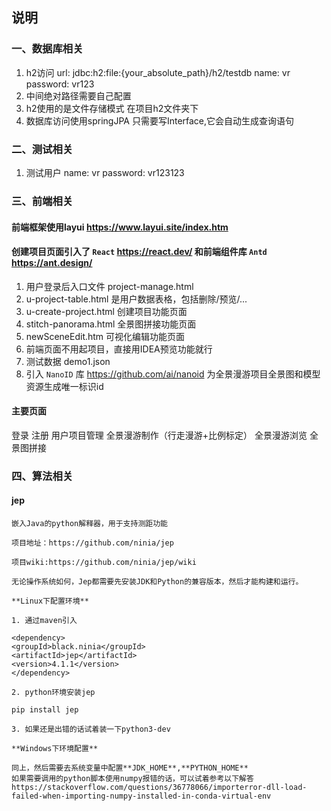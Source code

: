 ## 说明

### 一、数据库相关

1. h2访问
   url: jdbc:h2:file:{your_absolute_path}/h2/testdb
   name: vr
   password: vr123
2. 中间绝对路径需要自己配置
3. h2使用的是文件存储模式 在项目h2文件夹下
4. 数据库访问使用springJPA 只需要写Interface,它会自动生成查询语句

### 二、测试相关

1. 测试用户 name: vr password: vr123123

### 三、前端相关

#### 前端框架使用layui  https://www.layui.site/index.htm
#### 创建项目页面引入了 `React`  https://react.dev/  和前端组件库 `Antd` https://ant.design/

1. 用户登录后入口文件 project-manage.html
2. u-project-table.html 是用户数据表格，包括删除/预览/...
3. u-create-project.html 创建项目功能页面
4. stitch-panorama.html 全景图拼接功能页面
5. newSceneEdit.htm 可视化编辑功能页面
6. 前端页面不用起项目，直接用IDEA预览功能就行
7. 测试数据 demo1.json
8. 引入 `NanoID` 库 https://github.com/ai/nanoid 为全景漫游项目全景图和模型资源生成唯一标识id

#### 主要页面
登录
注册
用户项目管理
全景漫游制作（行走漫游+比例标定）
全景漫游浏览
全景图拼接

### 四、算法相关 
#### jep
```
嵌入Java的python解释器，用于支持测距功能

项目地址：https://github.com/ninia/jep

项目wiki:https://github.com/ninia/jep/wiki

无论操作系统如何，Jep都需要先安装JDK和Python的兼容版本，然后才能构建和运行。

**Linux下配置环境**

1. 通过maven引入

<dependency>
<groupId>black.ninia</groupId>
<artifactId>jep</artifactId>
<version>4.1.1</version>
</dependency>

2. python环境安装jep

pip install jep

3. 如果还是出错的话试着装一下python3-dev

**Windows下环境配置**

同上，然后需要去系统变量中配置**JDK_HOME**,**PYTHON_HOME**
如果需要调用的python脚本使用numpy报错的话，可以试着参考以下解答
https://stackoverflow.com/questions/36778066/importerror-dll-load-failed-when-importing-numpy-installed-in-conda-virtual-env
```



